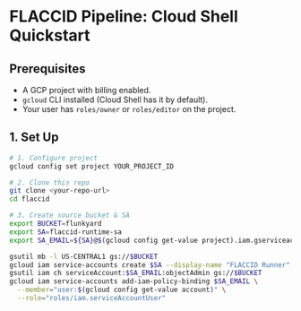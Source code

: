 # FLACCID Pipeline: Cloud Shell Quickstart

## Prerequisites
- A GCP project with billing enabled.
- `gcloud` CLI installed (Cloud Shell has it by default).
- Your user has `roles/owner` or `roles/editor` on the project.

## 1. Set Up

```bash
# 1. Configure project
gcloud config set project YOUR_PROJECT_ID

# 2. Clone this repo
git clone <your-repo-url>
cd flaccid

# 3. Create source bucket & SA
export BUCKET=flunkyard
export SA=flaccid-runtime-sa
export SA_EMAIL=${SA}@$(gcloud config get-value project).iam.gserviceaccount.com

gsutil mb -l US-CENTRAL1 gs://$BUCKET
gcloud iam service-accounts create $SA --display-name "FLACCID Runner"
gsutil iam ch serviceAccount:$SA_EMAIL:objectAdmin gs://$BUCKET
gcloud iam service-accounts add-iam-policy-binding $SA_EMAIL \
  --member="user:$(gcloud config get-value account)" \
  --role="roles/iam.serviceAccountUser"
